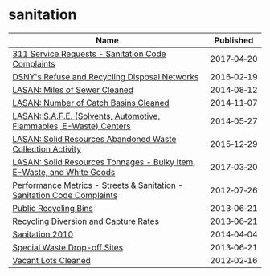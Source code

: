 # sanitation

Name | Published
---- | ---------
[311 Service Requests - Sanitation Code Complaints](../datasets/me59-5fac.md) | 2017&#x2011;04&#x2011;20
[DSNY's Refuse and Recycling Disposal Networks](../datasets/kzmz-ivhb.md) | 2016&#x2011;02&#x2011;19
[LASAN: Miles of Sewer Cleaned](../datasets/iyyp-p2fx.md) | 2014&#x2011;08&#x2011;12
[LASAN: Number of Catch Basins Cleaned](../datasets/8a3v-f7cr.md) | 2014&#x2011;11&#x2011;07
[LASAN: S.A.F.E. (Solvents, Automotive, Flammables, E-Waste) Centers](../datasets/t8kf-2y96.md) | 2014&#x2011;05&#x2011;27
[LASAN: Solid Resources Abandoned Waste Collection Activity](../datasets/97ra-aqza.md) | 2015&#x2011;12&#x2011;29
[LASAN: Solid Resources Tonnages - Bulky Item, E-Waste, and White Goods](../datasets/qwh3-ax8z.md) | 2017&#x2011;03&#x2011;20
[Performance Metrics - Streets & Sanitation - Sanitation Code Complaints](../datasets/64yp-nqnb.md) | 2012&#x2011;07&#x2011;26
[Public Recycling Bins](../datasets/sxx4-xhzg.md) | 2013&#x2011;06&#x2011;21
[Recycling Diversion and Capture Rates](../datasets/gaq9-z3hz.md) | 2013&#x2011;06&#x2011;21
[Sanitation 2010](../datasets/wh9c-xr5p.md) | 2014&#x2011;04&#x2011;04
[Special Waste Drop-off Sites](../datasets/a34j-ihvy.md) | 2013&#x2011;06&#x2011;21
[Vacant Lots Cleaned](../datasets/u6gg-xejf.md) | 2012&#x2011;02&#x2011;16

